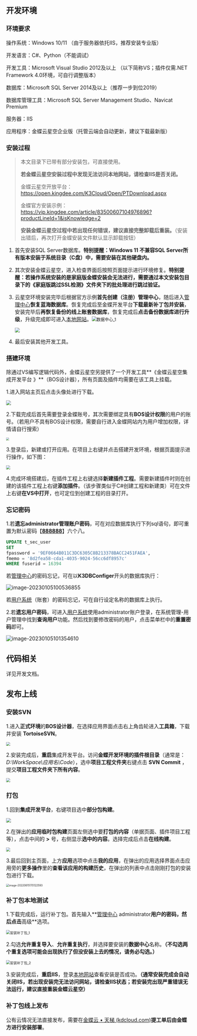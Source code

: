 ## 开发环境

### 环境要求

操作系统：Windows 10/11 （由于服务器依托IIS，推荐安装专业版）

开发语言：C#、Python（不能调试）

开发工具：Microsoft Visual Studio 2012及以上 （以下简称VS；插件仅需.NET Framework 4.0环境，可自行调整版本）

数据库：Microsoft SQL Server 2014及以上（推荐一步到位2019）

数据库管理工具：Microsoft SQL Server Management Studio、Navicat Premium

服务器：IIS

应用程序：金蝶云星空企业版（托管云端会自动更新，建议下载最新版）

### 安装过程

> 本文目录下已带有部分安装包，可直接使用。
>
> **若金蝶云星空安装过程中发现无法访问本地网站，请检查IIS是否关闭。**
>
> 金蝶云星空开放平台：https://open.kingdee.com/K3Cloud/Open/PTDownload.aspx
>
> 金蝶官方安装示例：https://vip.kingdee.com/article/83500607104976896?productLineId=1&isKnowledge=2
>
> **安装金蝶云星空过程中若出现任何错误，建议直接完整卸载后重装。**（安装出错后，再次打开金蝶安装文件默认显示卸载按钮）

1. 首先安装SQL Server数据库。**特别提醒：Windows 11 不兼容SQL Server所有版本安装于系统目录（C盘）中，需要安装在其他硬盘内。**

2. 其次安装金蝶云星空，进入检查界面后按照页面提示进行环境修复。**特别提醒：若操作系统安装的是家庭版金蝶安装会无法进行，需要通过本文安装包目录下的《家庭版跳过SSL检测》文件夹下的批处理进行跳过验证。**

3. 云星空环境安装完毕后根据官方示例**首先创建（注册）管理中心**，随后进入[管理中心](http://localhost:8000/)**恢复蓝海数据库**。恢复完成后至金蝶开发平台**下载最新补丁包并安装**，安装完毕后**再恢复备份的线上账套数据库**，恢复完成后**点击备份数据库进行升级**，升级完成即可进入[本地网站](http://localhost/K3Cloud)。<img src="操作说明书.assets/数据中心_1.png" alt="数据中心_1" style="zoom:80%;" />

   <img src="操作说明书.assets/数据中心_2.png" style="zoom: 80%;" />

4. 最后安装其他开发工具。

### 搭建环境

除通过VS编写逻辑代码外，金蝶云星空另提供了一个开发工具**《金蝶云星空集成开发平台 》**（BOS设计器），所有页面及插件均需要在该工具上挂载。

1.进入网站主页后点击头像处进行下载。

<img src="操作说明书.assets/搭建开发平台.png" style="zoom:80%;" />

2.下载完成后首先需要登录金蝶账号，其次需要绑定具有**BOS设计权限**的用户的账号。（若用户不具有BOS设计权限，需要自行进入金蝶网站内为用户增加权限，详情请自行搜索）

<img src="操作说明书.assets/搭建开发平台_2.png" style="zoom: 50%;" />

3.登录后，新建或打开应用。在项目上右键并点击搭建开发环境，根据页面提示进行操作，如下图：

<img src="操作说明书.assets/搭建开发平台_3.png" style="zoom: 67%;" />

4.完成环境搭建后，在插件工程上右键选择**新建插件工程**。需要新建插件时则在创建的该插件工程上右键**添加插件**。（该步骤类似于C#创建工程和新建类）可在文件上右键**在VS中打开**，也可定位到创建工程的目录打开。

### 忘记密码

1.若**遗忘administrator管理账户密码**，可在对应数据库执行下列sql语句，即可重置为默认密码【**<u>888888</u>**】六个八。

```sql
UPDATE t_sec_user
SET
fpassword = '9EF0664B011C3DC6305C8B213378BACC2451FAEA',
fmemo = '8d2fea58-cda1-4035-9024-56cc6df8957c'
WHERE fuserid = 16394
```

若[管理中心](http://localhost:8000/)的密码忘记，可在以**K3DBConfiger**开头的数据库执行：

![image-20230105100536855](操作说明书.assets/image-20230105100536855.png)

若[用户系统](http://localhost/K3Cloud)（账套）的密码忘记，可在自行设定名称的数据库上执行。

2.若**遗忘用户密码**，可进入[用户系统](http://localhost/K3Cloud)使用administrator账户登录，在系统管理-用户管理中找到**查询用户**功能。然后找到要修改密码的用户，点击菜单栏中的**重置密码**即可。

![image-20230105101354610](操作说明书.assets/image-20230105101354610.png)

## 代码相关

详见开发文档。

## 发布上线

### 安装SVN

1.进入**正式环境**的**BOS设计器**，在选择应用界面点击右上角齿轮进入**工具箱**，下载并安装 **TortoiseSVN**。

<img src="操作说明书.assets/发布_1.png" style="zoom: 67%;" />

2.安装完成后，**重启**集成开发平台。访问**金蝶开发环境的插件根目录**（通常是：*D:\WorkSpace\应用名\\Code*），选中**项目工程文件夹**右键点击 **SVN Commit** ，提交**项目工程文件夹下所有内容**。

<img src="操作说明书.assets/发布_2.png" style="zoom: 67%;" />

### 打包

1.回到**集成开发平台**，右键项目选中**部分包构建**。

<img src="操作说明书.assets/包构建.png" style="zoom:80%;" />

2.在弹出的**应用临时包构建**页面左侧选中要**打包的内容**（单据页面、插件项目工程等），点击中间的 **>** 号，右侧显示**选中的内容**。选择完成后点击**在线构建**。

<img src="操作说明书.assets/包构建_2.png" style="zoom: 67%;" />

3.最后回到主页面，上方**应用**选项中点击**我的应用**，在弹出的应用选择界面点击应用旁的**更多操作**里的**查看该应用的构建历史**，在弹出的列表中点击刚刚打包的安装包进行下载。

<img src="操作说明书.assets/打包.png" alt="image-20220615170122593" style="zoom: 50%;" />

### 补丁包本地测试

1.下载完成后，运行补丁包。首先输入**[管理中心](http://localhost:8000/) administrator**用户的密码，然后点击**高级**选项。

<img src="操作说明书.assets/安装补丁包_1.png" alt="安装补丁包_1" style="zoom:67%;" />

2.勾选**允许重复导入**、**允许重复执行**，并选择要安装的**数据中心**名称。**（不勾选两个重复选项可能会出现执行了但没安装上去的情况，请务必勾选。）**

<img src="操作说明书.assets/安装补丁包_2-16552832743271.png" alt="安装补丁包_2" style="zoom:67%;" />

3.安装完成后，**重启IIS**，登录[本地网站](http://localhost/K3Cloud)查看安装是否成功。**（通常安装完成会自动关闭IIS，若出现安装完无法访问网站，请检查IIS状态；若安装完出现严重错误无法运行，建议直接重装金蝶云星空）**

### 补丁包线上发布

公有云情况无法直接发布，需要在[金蝶云 • 天梯 (kdcloud.com)](https://ops.kdcloud.com/)**提工单后由金蝶方进行安装部署**。
